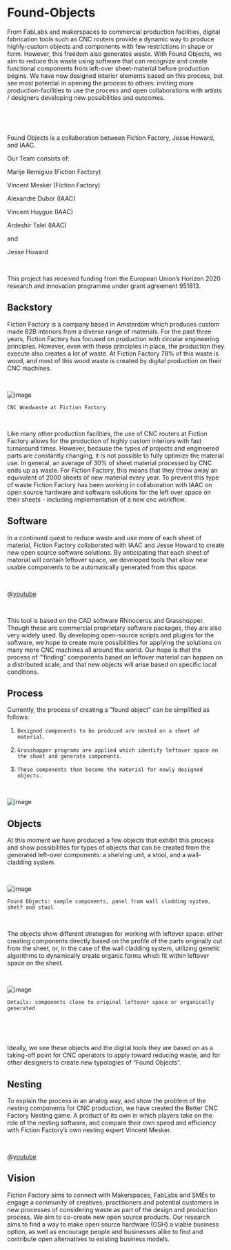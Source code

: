 # Found-Objects

From FabLabs and makerspaces to commercial production facilities, digital fabrication tools such as CNC routers provide a dynamic way to produce highly-custom objects and components with few restrictions in shape or form. However, this freedom also generates waste. With Found Objects, we aim to reduce this waste using software that can recognize and create functional components from left-over sheet-material before production begins. We have now designed interior elements based on this process, but see most potential in opening the process to others: inviting more production-facilities to use the process and open collaborations with artists / designers developing new possibilities and outcomes.

​

​

Found Objects is a collaboration between Fiction Factory, Jesse Howard, and IAAC. 

Our Team consists of:

Marije Remigius \(Fiction Factory\)

Vincent Mesker \(Fiction Factory\)

Alexandre Dubor \(IAAC\)

Vincent Huygue \(IAAC\)

Ardeshir Talei \(IAAC\)

and

Jesse Howard

​

This project has received funding from the European Union’s Horizon 2020 research and innovation programme under grant agreement 951813.

## Backstory



Fiction Factory is a company based in Amsterdam which produces custom made B2B interiors from a diverse range of materials. For the past three years, Fiction Factory has focused on production with circular engineering principles. However, even with these principles in place, the production they execute also creates a lot of waste. At Fiction Factory 78% of this waste is wood, and most of this wood waste is created by digital production on their CNC machines.

​

![image](https://wikifactory.com/files/RmlsZTo3Mjg2NTA=)

```
CNC Woodwaste at Fiction Factory
```

​

Like many other production facilities, the use of CNC routers at Fiction Factory allows for the production of highly custom interiors with fast turnaround times. However, because the types of projects and engineered parts are constantly changing, it is not possible to fully optimize the material use. In general, an average of 30% of sheet material processed by CNC ends up as waste. For Fiction Factory, this means that they throw away an equivalent of 2000 sheets of new material every year. To prevent this type of waste Fiction Factory has been working in collaboration with IAAC on open source hardware and software solutions for the left over space on their sheets - including implementation of a new cnc workflow.



## Software



In a continued quest to reduce waste and use more of each sheet of material, Fiction Factory collaborated with IAAC and Jesse Howard to create new open source software solutions. By anticipating that each sheet of material will contain leftover space, we developed tools that allow new usable components to be automatically generated from this space.

​

@[youtube](https://youtube.com/embed/14kSnQ6gd3Q)

​

This tool is based on the CAD software Rhinoceros and Grasshopper. Though these are commercial proprietary software packages, they are also very widely used. By developing open-source scripts and plugins for the software, we hope to create more possibilities for applying the solutions on many more CNC machines all around the world. Our hope is that the process of ‘“finding” components based on leftover material can happen on a distributed scale, and that new objects will arise based on specific local conditions.



## Process


Currently, the process of creating a ”found object” can be simplified as follows:

1.     Designed components to be produced are nested on a sheet of material.

2.     Grasshopper programs are applied which identify leftover space on the sheet and generate components.

3.     These components then become the material for newly designed objects.

​

![image](https://wikifactory.com/files/RmlsZTo3Mjg2NzE=)


## Objects



At this moment we have produced a few objects that exhibit this process and show possibilities for types of objects that can be created from the generated left-over components: a shelving unit, a stool, and a wall-cladding system.

​

![image](https://wikifactory.com/files/RmlsZTo3Mjg2NTQ=)

```
Found Objects: sample components, panel from wall cladding system, shelf and stool
```

​

The objects show different strategies for working with leftover space: either creating components directly based on the profile of the parts originally cut from the sheet, or, in the case of the wall cladding system, utilizing genetic algorithms to dynamically create organic forms which fit within leftover space on the sheet.

​

![image](https://wikifactory.com/files/RmlsZTo3Mjg2NjA=)

```
Details: components close to original leftover space or organically generated 
```

​

﻿

Ideally, we see these objects and the digital tools they are based on as a taking-off point for CNC operators to apply toward reducing waste, and for other designers to create new typologies of “Found Objects”.



## Nesting



To explain the process in an analog way,  and show the problem of the nesting components for CNC production, we have created the Better CNC Factory Nesting game. A product of its own in which players take on the role of the nesting software, and compare their own speed and efficiency with Fiction Factory’s own nesting expert Vincent Mesker.

​

@[youtube](https://youtube.com/embed/Y7UNH0xUYU4)



## Vision



Fiction Factory aims to connect with Makerspaces, FabLabs and SMEs to engage a community of creatives, practitioners and potential customers in new processes of considering waste as part of the design and production process. We aim to co-create new open source products. Our research aims to find a way to make open source hardware \(OSH\) a viable business option, as well as encourage people and businesses alike to find and contribute open alternatives to existing business models.

